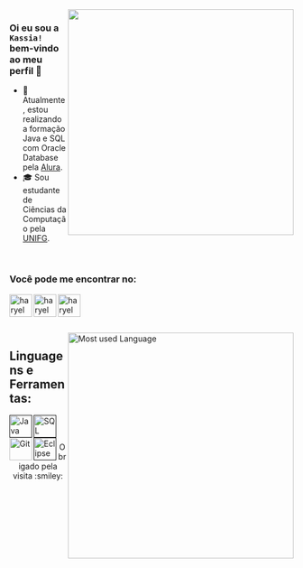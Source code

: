 <img align="right" width="400" src="https://blog.trello.com/hs-fs/hubfs/Trello%20Beginners/spongebob.gif?width=360&name=spongebob.gif" />


### Oi eu sou a `Kassia!` bem-vindo ao meu perfil 👋


- :rocket: Atualmente, estou realizando a formação Java e SQL com Oracle Database pela [Alura](https://www.alura.com.br).
- :mortar_board: Sou estudante de Ciências da Computação pela [UNIFG](https://unifg.edu.br/).

<br />


### Você pode me encontrar no: 
[<img align="left" alt="haryel gillet ramalho | LinkedIn" width="40px" src="https://cdn3.iconfinder.com/data/icons/free-social-icons/67/linkedin_circle_color-256.png" />][linkedin]
[<img align="left" alt="haryel gillet ramalho | Github" width="40px" src="https://cdn4.iconfinder.com/data/icons/social-media-logos-6/512/71-github-512.png" />][github]
[<img align="left" alt="haryel gillet ramalho | E-mail" width="40px" src="https://cdn2.iconfinder.com/data/icons/social-icons-circular-color/512/gmail-256.png" />][gmail]

<br />
<br />
<br />
<br />


<img align="right" width="400" src="https://github-readme-stats.vercel.app/api/top-langs/?username=KassiaOliveira&layout=compact&theme=algolia" alt="Most used Language" />

## Linguagens e Ferramentas:

<div>
  <a href=""> 
    <img align="left" alt="Java" width="40px" src="https://cdn4.iconfinder.com/data/icons/logos-and-brands/512/181_Java_logo_logos-256.png" /> 
  </a>
  <a href="">
    <img align="left" alt="SQL" width="40px" src="https://cdn1.iconfinder.com/data/icons/hawcons/32/699166-icon-89-document-file-sql-256.png" />
  </a>
  <a src="">
       <img align="left" alt="Git" width="40px" src="https://cdn3.iconfinder.com/data/icons/social-media-2169/24/social_media_social_media_logo_git-256.png" />
    </a>
  <a href="">
    <img align="left" alt="Eclipse" width="40px" src="https://cdn2.iconfinder.com/data/icons/metro-uinvert-dock/256/Eclipse.png" />
  </a>
  
<div/>
  
 <br/><br/>

<div align="center" >
   <p>Obrigado pela visita :smiley:</p>
</div>
 
[linkedin]: https://www.linkedin.com/in/kassiaosilva
[github]: https://github.com/KassiaOliveira
[gmail]: mailto:kassiaoliveira998@gmail.com

